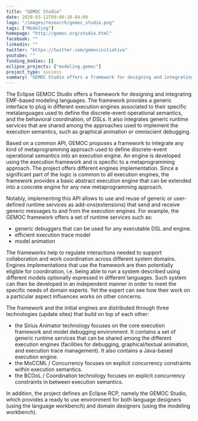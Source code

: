 ```yaml
---
title: "GEMOC Studio"
date: 2020-03-12T09:08:10-04:00
logo: "/images/research/gemoc_studio.png"
tags: ["Modeling"]
homepage: "http://gemoc.org/studio.html"
facebook: ""
linkedin: ""
twitter: "https://twitter.com/gemocinitiative"
youtube: ""
funding_bodies: []
eclipse_projects: ["modeling.gemoc"]
project_type: success
summary: "GEMOC Studio offers a framework for designing and integrating EMF-based modeling languages."
---
```

The Eclipse GEMOC Studio offers a framework for designing and integrating EMF-based modeling languages. The framework provides a generic interface to plug in different execution engines associated to their specific metalanguages used to define the discrete-event operational semantics, and the behavioral coordination, of DSLs. It also integrates generic runtime services that are shared among the approaches used to implement the execution semantics, such as graphical animation or omniscient debugging.

Based on a common API, GEMOC proposes a framework to integrate any kind of metaprogramming approach used to define discrete-event operational semantics into an execution engine. An engine is developed using the execution framework and is specific to a metaprogramming approach. The project offers different engines implementation. Since a significant part of the logic is common to all execution engines, the framework provides a basic abstract execution engine that can be extended into a concrete engine for any new metaprogramming approach.

Notably, implementing this API allows to use and reuse of generic or user-defined runtime services as add-ons(extensions) that send and receive generic messages to and from the execution engines. For example, the GEMOC framework offers a set of runtime services such as:

- generic debuggers that can be used for any executable DSL and engine.  
- efficient execution trace model  
- model animation  

The frameworks help to regulate interactions needed to support collaboration and work coordination across different system domains. Engines implementations that use the framework are then potentially eligible for coordination, i.e. being able to run a system described using different models optionally expressed in different languages. Such system can then be developed in an independent manner in order to meet the specific needs of domain experts. Yet the expert can see how their work on a particular aspect influences works on other concerns.

The framework and the initial engines are distributed through three technologies (update sites) that build on top of each other:

- the Sirius Animator technology focuses on the core execution framework and model debugging environment. It contains a set of generic runtime services that can be shared among the different execution engines (facilities for debugging, graphical/textual animation, and execution trace management). It also contains a Java-based execution engine.   
- the MoCCML / Concurrency focuses on explicit concurrency constraints within execution semantics.  
- the BCOoL / Coordination technology focuses on explicit concurrency constraints in between execution semantics.  

In addition, the project defines an Eclipse RCP, namely the GEMOC Studio, which provides a ready to use environment for both language designers (using the language workbench) and domain designers (using the modeling workbench).